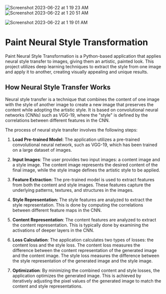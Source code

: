 
![Screenshot 2023-06-22 at 1 19 23 AM](https://github.com/sftSalman/NeuroART/assets/33355278/64da4a91-a098-44e3-99a0-e2570d5816db)
![Screenshot 2023-06-22 at 1 20 51 AM](https://github.com/sftSalman/NeuroART/assets/33355278/fe23f211-d8f3-4beb-ac8f-3a2a19be8d99)


![Screenshot 2023-06-22 at 1 19 01 AM](https://github.com/sftSalman/NeuroART/assets/33355278/ef9e1a03-5d36-403b-ba7a-ed86cee748d4)

# Paint Neural Style Transformation

Paint Neural Style Transformation is a Python-based application that applies neural style transfer to images, giving them an artistic, painted look. This project utilizes deep learning techniques to extract the style from one image and apply it to another, creating visually appealing and unique results.

## How Neural Style Transfer Works

Neural style transfer is a technique that combines the content of one image with the style of another image to create a new image that preserves the content while adopting the artistic style. It is based on convolutional neural networks (CNNs) such as VGG-19, where the "style" is defined by the correlations between different features in the CNN.

The process of neural style transfer involves the following steps:

1. **Load Pre-trained Model**: The application utilizes a pre-trained convolutional neural network, such as VGG-19, which has been trained on a large dataset of images.

2. **Input Images**: The user provides two input images: a content image and a style image. The content image represents the desired content of the final image, while the style image defines the artistic style to be applied.

3. **Feature Extraction**: The pre-trained model is used to extract features from both the content and style images. These features capture the underlying patterns, textures, and structures in the images.

4. **Style Representation**: The style features are analyzed to extract the style representation. This is done by computing the correlations between different feature maps in the CNN.

5. **Content Representation**: The content features are analyzed to extract the content representation. This is typically done by examining the activations of deeper layers in the CNN.

6. **Loss Calculation**: The application calculates two types of losses: the content loss and the style loss. The content loss measures the difference between the content representation of the generated image and the content image. The style loss measures the difference between the style representation of the generated image and the style image.

7. **Optimization**: By minimizing the combined content and style losses, the application optimizes the generated image. This is achieved by iteratively adjusting the pixel values of the generated image to match the content and style representations.
